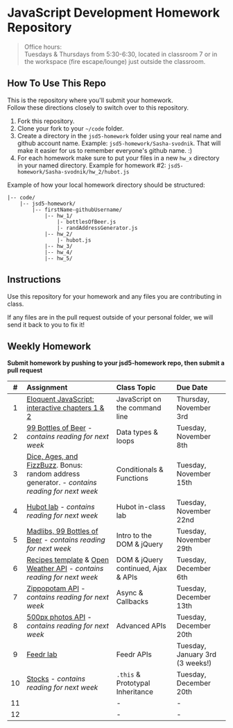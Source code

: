 JavaScript Development Homework Repository
=============================

> Office hours:<br>
Tuesdays & Thursdays from 5:30-6:30, located in classroom 7 or in the workspace (fire escape/lounge) just outside the classroom.

How To Use This Repo
-----------------------

This is the repository where you'll submit your homework.    
Follow these directions closely to switch over to this repository.

1. Fork this repository.
2. Clone your fork to your ```~/code``` folder.
3. Create a directory in the ```jsd5-homework``` folder using your real name and github account name. Example: ```jsd5-homework/Sasha-svodnik```. That will make it easier for us to remember everyone's github name. :)
4. For each homework make sure to put your files in a new `hw_x` directory in your named directory. Example for homework #2: `jsd5-homework/Sasha-svodnik/hw_2/hubot.js`

Example of how your local homework directory should be structured:


    |-- code/   
        |-- jsd5-homework/
            |-- firstName-githubUsername/
                |-- hw_1/
                    |- bottlesOfBeer.js
                    |- randAddressGenerator.js
                |-- hw_2/
                    |- hubot.js
                |-- hw_3/
                |-- hw_4/
                |-- hw_5/


Instructions
-------------

Use this repository for your homework and any files you are contributing in class.

If any files are in the pull request outside of your personal folder, we will send it back to you to fix it!

Weekly Homework
----------------

**Submit homework by pushing to your jsd5-homework repo, then submit a pull request**

 \#       | Assignment | Class Topic | Due Date
 :------: | :--------- | :---------- | :-------
 1 | [Eloquent JavaScript: interactive chapters 1 & 2](https://github.com/svodnik/sfjs5/tree/master/01-command-line-JS) | JavaScript on the command line | Thursday, November 3rd
 2 | [99 Bottles of Beer](https://github.com/svodnik/sfjs5/tree/master/02-data-types-loops) - _contains reading for next week_ | Data types & loops | Tuesday, November 8th
 3 | [Dice, Ages, and FizzBuzz](https://github.com/svodnik/sfjs5/tree/master/03-conditionals-functions). Bonus: random address generator. - _contains reading for next week_ | Conditionals & Functions | Tuesday, November 15th
 4 | [Hubot lab](https://github.com/svodnik/sfjs5/tree/master/05-slackbot-lab) _- contains reading for next week_ | Hubot in-class lab | Tuesday, November 22nd
 5 | [Madlibs, 99 Bottles of Beer](https://github.com/svodnik/sfjs5/tree/master/07-dom-jquery-intro) - _contains reading for next week_ | Intro to the DOM & jQuery | Tuesday, November 29th
 6 | [Recipes template](https://github.com/svodnik/sfjs5/tree/master/08-dom-jquery-cont) & [Open Weather API](https://github.com/svodnik/sfjs5/tree/master/09-ajax-apis) - _contains reading for next week_ | DOM & jQuery continued, Ajax & APIs | Tuesday, December 6th
 7 | [Zippopotam API](https://github.com/svodnik/sfjs5/tree/master/10-async-callbacks) - _contains reading for next week_ | Async & Callbacks | Tuesday, December 13th
 8 | [500px photos API](https://github.com/svodnik/sfjs5/tree/master/11-advanced-apis) - _contains reading for next week_ | Advanced APIs | Tuesday, December 20th
 9 | [Feedr lab](https://github.com/svodnik/sfjs5/tree/master/12-feedr-lab) | Feedr APIs | Tuesday, January 3rd (3 weeks!)
 10| [Stocks](https://github.com/svodnik/sfjs5/tree/master/13-prototypal-inheritance) - _contains reading for next week_ | `.this` & Prototypal Inheritance | Tuesday, December 20th
 11|  | - | -
 12|  | - | -
